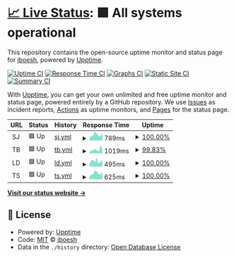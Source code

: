 # [📈 Live Status](https://jboesh.github.io/upptime): <!--live status--> **🟩 All systems operational**

This repository contains the open-source uptime monitor and status page for [jboesh](https://jboesh.github.io/upptime), powered by [Upptime](https://github.com/upptime/upptime).

[![Uptime CI](https://github.com/jboesh/upptime/workflows/Uptime%20CI/badge.svg)](https://github.com/jboesh/upptime/actions?query=workflow%3A%22Uptime+CI%22)
[![Response Time CI](https://github.com/jboesh/upptime/workflows/Response%20Time%20CI/badge.svg)](https://github.com/jboesh/upptime/actions?query=workflow%3A%22Response+Time+CI%22)
[![Graphs CI](https://github.com/jboesh/upptime/workflows/Graphs%20CI/badge.svg)](https://github.com/jboesh/upptime/actions?query=workflow%3A%22Graphs+CI%22)
[![Static Site CI](https://github.com/jboesh/upptime/workflows/Static%20Site%20CI/badge.svg)](https://github.com/jboesh/upptime/actions?query=workflow%3A%22Static+Site+CI%22)
[![Summary CI](https://github.com/jboesh/upptime/workflows/Summary%20CI/badge.svg)](https://github.com/jboesh/upptime/actions?query=workflow%3A%22Summary+CI%22)

With [Upptime](https://upptime.js.org), you can get your own unlimited and free uptime monitor and status page, powered entirely by a GitHub repository. We use [Issues](https://github.com/jboesh/upptime/issues) as incident reports, [Actions](https://github.com/jboesh/upptime/actions) as uptime monitors, and [Pages](https://jboesh.github.io/upptime) for the status page.

<!--start: status pages-->
<!-- This summary is generated by Upptime (https://github.com/upptime/upptime) -->
<!-- Do not edit this manually, your changes will be overwritten -->
<!-- prettier-ignore -->
| URL | Status | History | Response Time | Uptime |
| --- | ------ | ------- | ------------- | ------ |
| <img alt="" src="https://favicons.githubusercontent.com/null" height="13"> SJ | 🟩 Up | [sj.yml](https://github.com/jboesh/upptime/commits/HEAD/history/sj.yml) | <details><summary><img alt="Response time graph" src="./graphs/sj/response-time-week.png" height="20"> 789ms</summary><br><a href="https://status.stackjourney.com/history/sj"><img alt="Response time 562" src="https://img.shields.io/endpoint?url=https%3A%2F%2Fraw.githubusercontent.com%2Fjboesh%2Fupptime%2FHEAD%2Fapi%2Fsj%2Fresponse-time.json"></a><br><a href="https://status.stackjourney.com/history/sj"><img alt="24-hour response time 1013" src="https://img.shields.io/endpoint?url=https%3A%2F%2Fraw.githubusercontent.com%2Fjboesh%2Fupptime%2FHEAD%2Fapi%2Fsj%2Fresponse-time-day.json"></a><br><a href="https://status.stackjourney.com/history/sj"><img alt="7-day response time 789" src="https://img.shields.io/endpoint?url=https%3A%2F%2Fraw.githubusercontent.com%2Fjboesh%2Fupptime%2FHEAD%2Fapi%2Fsj%2Fresponse-time-week.json"></a><br><a href="https://status.stackjourney.com/history/sj"><img alt="30-day response time 562" src="https://img.shields.io/endpoint?url=https%3A%2F%2Fraw.githubusercontent.com%2Fjboesh%2Fupptime%2FHEAD%2Fapi%2Fsj%2Fresponse-time-month.json"></a><br><a href="https://status.stackjourney.com/history/sj"><img alt="1-year response time 562" src="https://img.shields.io/endpoint?url=https%3A%2F%2Fraw.githubusercontent.com%2Fjboesh%2Fupptime%2FHEAD%2Fapi%2Fsj%2Fresponse-time-year.json"></a></details> | <details><summary><a href="https://status.stackjourney.com/history/sj">100.00%</a></summary><a href="https://status.stackjourney.com/history/sj"><img alt="All-time uptime 96.53%" src="https://img.shields.io/endpoint?url=https%3A%2F%2Fraw.githubusercontent.com%2Fjboesh%2Fupptime%2FHEAD%2Fapi%2Fsj%2Fuptime.json"></a><br><a href="https://status.stackjourney.com/history/sj"><img alt="24-hour uptime 100.00%" src="https://img.shields.io/endpoint?url=https%3A%2F%2Fraw.githubusercontent.com%2Fjboesh%2Fupptime%2FHEAD%2Fapi%2Fsj%2Fuptime-day.json"></a><br><a href="https://status.stackjourney.com/history/sj"><img alt="7-day uptime 100.00%" src="https://img.shields.io/endpoint?url=https%3A%2F%2Fraw.githubusercontent.com%2Fjboesh%2Fupptime%2FHEAD%2Fapi%2Fsj%2Fuptime-week.json"></a><br><a href="https://status.stackjourney.com/history/sj"><img alt="30-day uptime 96.53%" src="https://img.shields.io/endpoint?url=https%3A%2F%2Fraw.githubusercontent.com%2Fjboesh%2Fupptime%2FHEAD%2Fapi%2Fsj%2Fuptime-month.json"></a><br><a href="https://status.stackjourney.com/history/sj"><img alt="1-year uptime 96.53%" src="https://img.shields.io/endpoint?url=https%3A%2F%2Fraw.githubusercontent.com%2Fjboesh%2Fupptime%2FHEAD%2Fapi%2Fsj%2Fuptime-year.json"></a></details>
| <img alt="" src="https://favicons.githubusercontent.com/null" height="13"> TB | 🟩 Up | [tb.yml](https://github.com/jboesh/upptime/commits/HEAD/history/tb.yml) | <details><summary><img alt="Response time graph" src="./graphs/tb/response-time-week.png" height="20"> 1019ms</summary><br><a href="https://status.stackjourney.com/history/tb"><img alt="Response time 637" src="https://img.shields.io/endpoint?url=https%3A%2F%2Fraw.githubusercontent.com%2Fjboesh%2Fupptime%2FHEAD%2Fapi%2Ftb%2Fresponse-time.json"></a><br><a href="https://status.stackjourney.com/history/tb"><img alt="24-hour response time 1629" src="https://img.shields.io/endpoint?url=https%3A%2F%2Fraw.githubusercontent.com%2Fjboesh%2Fupptime%2FHEAD%2Fapi%2Ftb%2Fresponse-time-day.json"></a><br><a href="https://status.stackjourney.com/history/tb"><img alt="7-day response time 1019" src="https://img.shields.io/endpoint?url=https%3A%2F%2Fraw.githubusercontent.com%2Fjboesh%2Fupptime%2FHEAD%2Fapi%2Ftb%2Fresponse-time-week.json"></a><br><a href="https://status.stackjourney.com/history/tb"><img alt="30-day response time 637" src="https://img.shields.io/endpoint?url=https%3A%2F%2Fraw.githubusercontent.com%2Fjboesh%2Fupptime%2FHEAD%2Fapi%2Ftb%2Fresponse-time-month.json"></a><br><a href="https://status.stackjourney.com/history/tb"><img alt="1-year response time 637" src="https://img.shields.io/endpoint?url=https%3A%2F%2Fraw.githubusercontent.com%2Fjboesh%2Fupptime%2FHEAD%2Fapi%2Ftb%2Fresponse-time-year.json"></a></details> | <details><summary><a href="https://status.stackjourney.com/history/tb">99.83%</a></summary><a href="https://status.stackjourney.com/history/tb"><img alt="All-time uptime 96.48%" src="https://img.shields.io/endpoint?url=https%3A%2F%2Fraw.githubusercontent.com%2Fjboesh%2Fupptime%2FHEAD%2Fapi%2Ftb%2Fuptime.json"></a><br><a href="https://status.stackjourney.com/history/tb"><img alt="24-hour uptime 98.79%" src="https://img.shields.io/endpoint?url=https%3A%2F%2Fraw.githubusercontent.com%2Fjboesh%2Fupptime%2FHEAD%2Fapi%2Ftb%2Fuptime-day.json"></a><br><a href="https://status.stackjourney.com/history/tb"><img alt="7-day uptime 99.83%" src="https://img.shields.io/endpoint?url=https%3A%2F%2Fraw.githubusercontent.com%2Fjboesh%2Fupptime%2FHEAD%2Fapi%2Ftb%2Fuptime-week.json"></a><br><a href="https://status.stackjourney.com/history/tb"><img alt="30-day uptime 96.48%" src="https://img.shields.io/endpoint?url=https%3A%2F%2Fraw.githubusercontent.com%2Fjboesh%2Fupptime%2FHEAD%2Fapi%2Ftb%2Fuptime-month.json"></a><br><a href="https://status.stackjourney.com/history/tb"><img alt="1-year uptime 96.48%" src="https://img.shields.io/endpoint?url=https%3A%2F%2Fraw.githubusercontent.com%2Fjboesh%2Fupptime%2FHEAD%2Fapi%2Ftb%2Fuptime-year.json"></a></details>
| <img alt="" src="https://favicons.githubusercontent.com/null" height="13"> LD | 🟩 Up | [ld.yml](https://github.com/jboesh/upptime/commits/HEAD/history/ld.yml) | <details><summary><img alt="Response time graph" src="./graphs/ld/response-time-week.png" height="20"> 495ms</summary><br><a href="https://status.stackjourney.com/history/ld"><img alt="Response time 519" src="https://img.shields.io/endpoint?url=https%3A%2F%2Fraw.githubusercontent.com%2Fjboesh%2Fupptime%2FHEAD%2Fapi%2Fld%2Fresponse-time.json"></a><br><a href="https://status.stackjourney.com/history/ld"><img alt="24-hour response time 625" src="https://img.shields.io/endpoint?url=https%3A%2F%2Fraw.githubusercontent.com%2Fjboesh%2Fupptime%2FHEAD%2Fapi%2Fld%2Fresponse-time-day.json"></a><br><a href="https://status.stackjourney.com/history/ld"><img alt="7-day response time 495" src="https://img.shields.io/endpoint?url=https%3A%2F%2Fraw.githubusercontent.com%2Fjboesh%2Fupptime%2FHEAD%2Fapi%2Fld%2Fresponse-time-week.json"></a><br><a href="https://status.stackjourney.com/history/ld"><img alt="30-day response time 519" src="https://img.shields.io/endpoint?url=https%3A%2F%2Fraw.githubusercontent.com%2Fjboesh%2Fupptime%2FHEAD%2Fapi%2Fld%2Fresponse-time-month.json"></a><br><a href="https://status.stackjourney.com/history/ld"><img alt="1-year response time 519" src="https://img.shields.io/endpoint?url=https%3A%2F%2Fraw.githubusercontent.com%2Fjboesh%2Fupptime%2FHEAD%2Fapi%2Fld%2Fresponse-time-year.json"></a></details> | <details><summary><a href="https://status.stackjourney.com/history/ld">100.00%</a></summary><a href="https://status.stackjourney.com/history/ld"><img alt="All-time uptime 96.52%" src="https://img.shields.io/endpoint?url=https%3A%2F%2Fraw.githubusercontent.com%2Fjboesh%2Fupptime%2FHEAD%2Fapi%2Fld%2Fuptime.json"></a><br><a href="https://status.stackjourney.com/history/ld"><img alt="24-hour uptime 100.00%" src="https://img.shields.io/endpoint?url=https%3A%2F%2Fraw.githubusercontent.com%2Fjboesh%2Fupptime%2FHEAD%2Fapi%2Fld%2Fuptime-day.json"></a><br><a href="https://status.stackjourney.com/history/ld"><img alt="7-day uptime 100.00%" src="https://img.shields.io/endpoint?url=https%3A%2F%2Fraw.githubusercontent.com%2Fjboesh%2Fupptime%2FHEAD%2Fapi%2Fld%2Fuptime-week.json"></a><br><a href="https://status.stackjourney.com/history/ld"><img alt="30-day uptime 96.52%" src="https://img.shields.io/endpoint?url=https%3A%2F%2Fraw.githubusercontent.com%2Fjboesh%2Fupptime%2FHEAD%2Fapi%2Fld%2Fuptime-month.json"></a><br><a href="https://status.stackjourney.com/history/ld"><img alt="1-year uptime 96.52%" src="https://img.shields.io/endpoint?url=https%3A%2F%2Fraw.githubusercontent.com%2Fjboesh%2Fupptime%2FHEAD%2Fapi%2Fld%2Fuptime-year.json"></a></details>
| <img alt="" src="https://favicons.githubusercontent.com/null" height="13"> TS | 🟩 Up | [ts.yml](https://github.com/jboesh/upptime/commits/HEAD/history/ts.yml) | <details><summary><img alt="Response time graph" src="./graphs/ts/response-time-week.png" height="20"> 625ms</summary><br><a href="https://status.stackjourney.com/history/ts"><img alt="Response time 472" src="https://img.shields.io/endpoint?url=https%3A%2F%2Fraw.githubusercontent.com%2Fjboesh%2Fupptime%2FHEAD%2Fapi%2Fts%2Fresponse-time.json"></a><br><a href="https://status.stackjourney.com/history/ts"><img alt="24-hour response time 730" src="https://img.shields.io/endpoint?url=https%3A%2F%2Fraw.githubusercontent.com%2Fjboesh%2Fupptime%2FHEAD%2Fapi%2Fts%2Fresponse-time-day.json"></a><br><a href="https://status.stackjourney.com/history/ts"><img alt="7-day response time 625" src="https://img.shields.io/endpoint?url=https%3A%2F%2Fraw.githubusercontent.com%2Fjboesh%2Fupptime%2FHEAD%2Fapi%2Fts%2Fresponse-time-week.json"></a><br><a href="https://status.stackjourney.com/history/ts"><img alt="30-day response time 472" src="https://img.shields.io/endpoint?url=https%3A%2F%2Fraw.githubusercontent.com%2Fjboesh%2Fupptime%2FHEAD%2Fapi%2Fts%2Fresponse-time-month.json"></a><br><a href="https://status.stackjourney.com/history/ts"><img alt="1-year response time 472" src="https://img.shields.io/endpoint?url=https%3A%2F%2Fraw.githubusercontent.com%2Fjboesh%2Fupptime%2FHEAD%2Fapi%2Fts%2Fresponse-time-year.json"></a></details> | <details><summary><a href="https://status.stackjourney.com/history/ts">100.00%</a></summary><a href="https://status.stackjourney.com/history/ts"><img alt="All-time uptime 96.46%" src="https://img.shields.io/endpoint?url=https%3A%2F%2Fraw.githubusercontent.com%2Fjboesh%2Fupptime%2FHEAD%2Fapi%2Fts%2Fuptime.json"></a><br><a href="https://status.stackjourney.com/history/ts"><img alt="24-hour uptime 100.00%" src="https://img.shields.io/endpoint?url=https%3A%2F%2Fraw.githubusercontent.com%2Fjboesh%2Fupptime%2FHEAD%2Fapi%2Fts%2Fuptime-day.json"></a><br><a href="https://status.stackjourney.com/history/ts"><img alt="7-day uptime 100.00%" src="https://img.shields.io/endpoint?url=https%3A%2F%2Fraw.githubusercontent.com%2Fjboesh%2Fupptime%2FHEAD%2Fapi%2Fts%2Fuptime-week.json"></a><br><a href="https://status.stackjourney.com/history/ts"><img alt="30-day uptime 96.46%" src="https://img.shields.io/endpoint?url=https%3A%2F%2Fraw.githubusercontent.com%2Fjboesh%2Fupptime%2FHEAD%2Fapi%2Fts%2Fuptime-month.json"></a><br><a href="https://status.stackjourney.com/history/ts"><img alt="1-year uptime 96.46%" src="https://img.shields.io/endpoint?url=https%3A%2F%2Fraw.githubusercontent.com%2Fjboesh%2Fupptime%2FHEAD%2Fapi%2Fts%2Fuptime-year.json"></a></details>

<!--end: status pages-->

[**Visit our status website →**](https://jboesh.github.io/upptime)

## 📄 License

- Powered by: [Upptime](https://github.com/upptime/upptime)
- Code: [MIT](./LICENSE) © [jboesh](https://jboesh.github.io/upptime)
- Data in the `./history` directory: [Open Database License](https://opendatacommons.org/licenses/odbl/1-0/)
